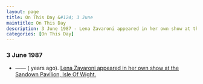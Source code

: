 ```yaml
---
layout: page
title: On This Day &#124; 3 June
maintitle: On This Day
description: 3 June 1987 - Lena Zavaroni appeared in her own show at the Sandown Pavilion, Isle Of Wight.
categories: [On This Day]
---
```


### 3 June 1987
* —— (<span id="age"></span> years ago). [Lena Zavaroni appeared in her own show at the Sandown Pavilion, Isle Of Wight.](/theatre/the%20lena%20zavaroni%20show/1987/06/03/the-lena-zavaroni-show.html)

<!-- Script for calculating number of years ago -->
<script>
var dob = '19870603';
var year = Number(dob.substr(0, 4));
var month = Number(dob.substr(4, 2)) - 1;
var day = Number(dob.substr(6, 2));
var today = new Date();
var age = today.getFullYear() - year;
if (today.getMonth() < month || (today.getMonth() == month && today.getDate() < day)) {
age--;
}
document.getElementById("age").innerHTML=age;
</script>

